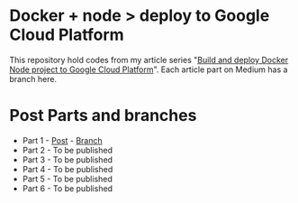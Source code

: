# Docker + node > deploy to Google Cloud Platform

This repository hold codes from my article series "[Build and deploy Docker Node project to Google Cloud Platform]()". Each article part on Medium has a branch here.

# Post Parts and branches

- Part 1 - [Post]() - [Branch](https://github.com/TiagoGouvea/node-docker-deploy-gcp/tree/part-1)
- Part 2 - To be published
- Part 3 - To be published
- Part 4 - To be published
- Part 5 - To be published
- Part 6 - To be published
